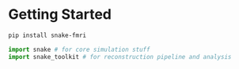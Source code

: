 # Getting Started 


```sh 
pip install snake-fmri 
```

```python 
import snake # for core simulation stuff 
import snake_toolkit # for reconstruction pipeline and analysis
```
